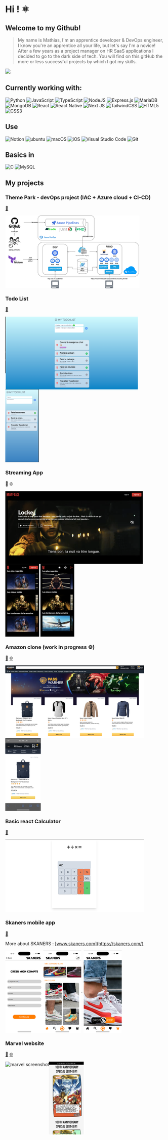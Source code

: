 # Hi ! ⚛️

## Welcome to my Github!

> My name is Mathias, I'm an apprentice developer & DevOps engineer, I know you're an apprentice all your life, but let's say I'm a novice!
> After a few years as a project manager on HR SaaS applications I decided to go to the dark side of tech.
> You will find on this gitHub the more or less successful projects by which I got my skills.
> </br>

![](https://github-readme-stats.vercel.app/api?username=MathiasBerlancourt&show_icons=true)

## Currently working with:

![Python](https://img.shields.io/badge/python-3670A0?style=for-the-badge&logo=python&logoColor=ffdd54)
![JavaScript](https://img.shields.io/badge/javascript-%23323330.svg?style=for-the-badge&logo=javascript&logoColor=%23F7DF1E) ![TypeScript](https://img.shields.io/badge/TypeScript-007ACC?style=for-the-badge&logo=typescript&logoColor=white) ![NodeJS](https://img.shields.io/badge/node.js-6DA55F?style=for-the-badge&logo=node.js&logoColor=white) ![Express.js](https://img.shields.io/badge/express.js-%23404d59.svg?style=for-the-badge&logo=express&logoColor=%2361DAFB)
![MariaDB](https://img.shields.io/badge/MariaDB-003545?style=for-the-badge&logo=mariadb&logoColor=white)
![MongoDB](https://img.shields.io/badge/MongoDB-%234ea94b.svg?style=for-the-badge&logo=mongodb&logoColor=white)
![React](https://img.shields.io/badge/react-%2320232a.svg?style=for-the-badge&logo=react&logoColor=%2361DAFB) ![React Native](https://img.shields.io/badge/react_native-%2320232a.svg?style=for-the-badge&logo=react&logoColor=%2361DAFB) ![Next JS](https://img.shields.io/badge/Next-black?style=for-the-badge&logo=next.js&logoColor=white)
![TailwindCSS](https://img.shields.io/badge/tailwindcss-%2338B2AC.svg?style=for-the-badge&logo=tailwind-css&logoColor=white) ![HTML5](https://img.shields.io/badge/html5-%23E34F26.svg?style=for-the-badge&logo=html5&logoColor=white) ![CSS3](https://img.shields.io/badge/css3-%231572B6.svg?style=for-the-badge&logo=css3&logoColor=white)

## Use

![Notion](https://img.shields.io/badge/Notion-%23000000.svg?style=for-the-badge&logo=notion&logoColor=white)
![ubuntu](https://img.shields.io/badge/Ubuntu-E95420?style=for-the-badge&logo=ubuntu&logoColor=white)
![macOS](https://img.shields.io/badge/mac%20os-000000?style=for-the-badge&logo=macos&logoColor=F0F0F0)
![iOS](https://img.shields.io/badge/iOS-000000?style=for-the-badge&logo=ios&logoColor=white)
![Visual Studio Code](https://img.shields.io/badge/Visual%20Studio%20Code-0078d7.svg?style=for-the-badge&logo=visual-studio-code&logoColor=white) ![Git](https://img.shields.io/badge/git-%23F05033.svg?style=for-the-badge&logo=git&logoColor=white)

## Basics in

![C](https://img.shields.io/badge/c-%2300599C.svg?style=for-the-badge&logo=c&logoColor=white) ![MySQL](https://img.shields.io/badge/mysql-%2300f.svg?style=for-the-badge&logo=mysql&logoColor=white)

## My projects

### Theme Park - devOps project (IAC + Azure cloud + CI-CD)

[🔗](https://github.com/MathiasBerlancourt/theme-park)

<img align=center src="./assets/pipelineAzure.png" alt="todoScreen1" height=230>

### Todo List

[🔗](https://github.com/MathiasBerlancourt/todolist)

<img align=left src="./assets/todo2desktop.png" alt="todoScreen1" height=230> <img align=center src="./assets/todo1mobile.png" alt="todoScreen2" height=230>

### Streaming App

[🔗](https://github.com/MathiasBerlancourt/streaming-app) [🌐](https://unrivaled-kitsune-6c2e79.netlify.app/)

<img align=left src="./assets/matflex1.png" alt="matflexScreen1" height=230> <img align=center src="./assets/matflexResponsive.png" alt="matflexScreen2" height=230> <img align=center src="./assets/matflexResponsiveSC.png" alt="matflexScreen3" height=230>

### Amazon clone (work in progress ⚙️)

[🔗](https://github.com/MathiasBerlancourt/amazon-clone) [🌐](https://gleaming-gumdrop-0339b4.netlify.app/)

<img align=left src="./assets/screenshotAmazonClone.png" alt="amazonclone" height=230> <img align=center src="./assets/screenshotAmazonCloneresponsive.jpg" alt="amazoncloneResponsive" height=230>

### Basic react Calculator

[🔗](https://github.com/MathiasBerlancourt/calculator)

<img align=center src="./assets/screenshotcalc.png" alt="amazonclone" height=230>

### Skaners mobile app

[🔗](https://github.com/MathiasBerlancourt/Skaners-front)

More about SKANERS : [www.skaners.com](https://skaners.com/)

<img  align=left src="./assets/Simulator%20Screen%20Shot%20-%20iPhone%2014%20Pro%20-%202023-03-09%20at%2012.12.45.png" width=120 alt="skaners screenshot2"/><img  align=center src="./assets/Simulator%20Screen%20Shot%20-%20iPhone%2014%20Pro%20-%202023-03-09%20at%2014.07.42.png" width=120 alt="skaners screenshot1"/>. <img  align=center src="./assets/Simulator%20Screen%20Shot%20-%20iPhone%2014%20Pro%20-%202023-03-09%20at%2012.24.22.png" width=120 alt="skaners screenshot3"/>

### Marvel website

[🔗](https://github.com/MathiasBerlancourt/marvel-frontend) [🌐](https://silver-zabaione-ec168c.netlify.app/)

<img align=left src="./assets/Capture d’écran 2023-03-09 à 16.58.54.png" height=230 alt="marvel screenshot"/>
 <img align=center src="./assets/IMG_C0828B72BFF1-1.jpeg" alt="marvel screenshot2" height=230>
